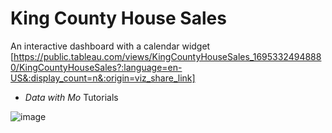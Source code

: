 # King County House Sales
An interactive dashboard with a calendar widget 
[https://public.tableau.com/views/KingCountyHouseSales_16953324948880/KingCountyHouseSales?:language=en-US&:display_count=n&:origin=viz_share_link]
- *Data with Mo* Tutorials


![image](https://github.com/Karaba97/DataAnalysisProjects/assets/44918964/62f3eb61-ce5d-457b-9e4d-c061d2a3f99f)
